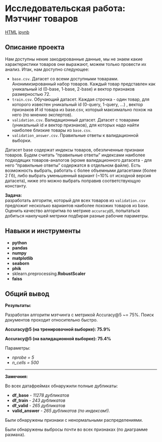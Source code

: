 # Исследовательская работа: Мэтчинг товаров

[HTML](https://github.com/valeksan/Portfolio/blob/main/Product%20matching/P1_Portfolio.html)     [ipynb](https://github.com/valeksan/Portfolio/blob/main/Product%20matching/P1_Portfolio.ipynb)

## Описание проекта

Нам доступны некие закодированные данные, мы не знаем какие характеристики товаров они выражают, можем только провести их анализ.
Итак, нам доступно следующее:
* `base.csv`. Датасет со всеми доступными товарами. Анонимизированный набор товаров. Каждый товар представлен как уникальный id (0-base, 1-base, 2-base) и вектор признаков размерностью 72.
* `train.csv`. Обучающий датасет. Каждая строчка - один товар, для которого известен уникальный id (0-query, 1-query, …) , вектор признаков И id товара из base.csv, который максимально похож на него (по мнению экспертов).
* `validation.csv`. Валидационный датасет. Датасет с товарами (уникальный id и вектор признаков), для которых надо найти наиболее близкие товары из `base.csv`.
* `validation_answer.csv`. Правильные ответы к валидационной выборки.

Датасет base содержат индексы товаров, обезличенные признаки товаров.
Будем считать “правильные ответы” индексами наиболее подходящих товаров-аналогов (кроме валидационного датасета - для него “правильные ответы” содержатся в отдельном файле). Есть возможность выбрать, работать с более объемными датасетами (более 2 Гб), либо выбрать уменьшенный вариант (~10% от исходной версия датасета), ниже это можно выбрать поправив соответствующую константу.

**Задача:** <br>
разработать алгоритм, который для всех товаров из `validation.csv` предложит несколько вариантов наиболее похожих товаров из base. Оценить качество алгоритма по метрике `accuracy@5`, попытаться добиться наилучшей метрики подбирая разные рабочие параметры.

## Навыки и инструменты

- **python**
- **pandas**
- **numpy**
- **matplotlib**
- **seaborn**
- **phik**
- sklearn.preprocessing.**RobustScaler**
- **faiss**

##

## Общий вывод

**Результаты:**

Разработан алгоритм мэтчинга с метрикой Accuracy@5 ~= 75%.
Поиск документов проходит относительно быстро.

**Accuracy@5 (на тренировочной выборке): 75.9%**

**Accuracy@5 (на валидационной выборке): 75.4%**

Параметры:
* *nprobe = 5*
* *n_cells = 500*

---

**Замечния:**

Во всех датафреймах обнаружили полные дубликаты:
* **df_base** - *11278 дубликатов*
* **df_train** - *243 дубликатов*
* **df_valid** - *265 дубликатов*
* **valid_answer** - *265 дубликатов (по индексам!).*

Были обнаружены признаки с ненормальными распределениями.

Были обнаружены выбросы почти во всех признаках (по диаграмме размаха).
